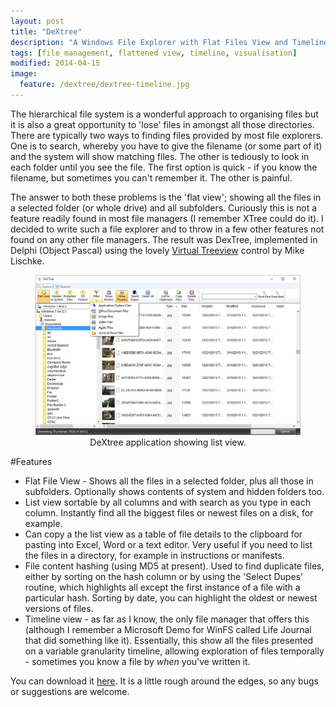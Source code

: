 ```yaml
---
layout: post
title: "DeXtree"
description: "A Windows File Explorer with Flat Files View and Timeline"
tags: [file management, flattened view, timeline, visualisation]
modified: 2014-04-15
image:
  feature: /dextree/dextree-timeline.jpg
---
```


The hierarchical file system is a wonderful approach to organising files but it is also a great opportunity to 'lose' files in amongst all those directories. There are typically two ways to finding files provided by most file explorers. One is to search, whereby you have to give the filename (or some part of it) and the system will show matching files. The other is tediously to look in each folder until you see the file. The first option is quick - if you know the filename, but sometimes you can't remember it. The other is painful. 

The answer to both these problems is the 'flat view'; showing all the files in a selected folder (or whole drive) and all subfolders. Curiously this is not a feature readily found in most file managers (I remember XTree could do it). I decided to write such a file explorer and to throw in a few other features not found on any other file managers. The result was DexTree, implemented in Delphi (Object Pascal) using the lovely <a href="http://www.soft-gems.net/index.php/controls/virtual-treeview">Virtual Treeview</a> control by Mike Lischke. 

<figure>
	<img src="/images/dextree/dextree-list.jpg" alt=""></a>
	<figcaption><center>DeXtree application showing list view.</center></figcaption>
</figure>


#Features

* Flat File View - Shows all the files in a selected folder, plus all those in subfolders. Optionally shows contents of system and hidden folders too.
* List view sortable by all columns and with search as you type in each column. Instantly find all the biggest files or newest files on a disk, for example.
* Can copy a the list view as a table of file details to the clipboard for pasting into Excel, Word or a text editor. Very useful if you need to list the files in a directory, for example in instructions or manifests.
* File content hashing (using MD5 at present). Used to find duplicate files, either by sorting on the hash column or by using the 'Select Dupes' routine, which highlights all except the first instance of a file with a particular hash. Sorting by date, you can highlight the oldest or newest versions of files.
* Timeline view - as far as I know, the only file manager that offers this (although I remember a Microsoft Demo for WinFS called Life Journal that did something like it). Essentially, this show all the files presented on a variable granularity timeline, allowing exploration of files temporally - sometimes you know a file by *when* you've written it.

You can download it <a href="/dextree/DeXTree.zip">here</a>. It is a little rough around the edges, so any bugs or suggestions are welcome.
